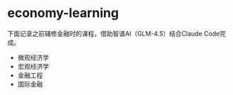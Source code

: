 # economy-learning



下面记录之前辅修金融时的课程，借助智谱AI（GLM-4.5）结合Claude Code完成。



- 微观经济学
- 宏观经济学
- 金融工程
- 国际金融











